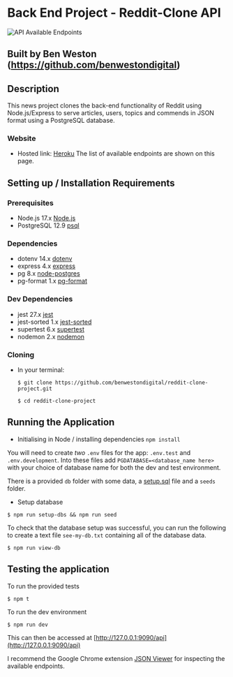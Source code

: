 # Back End Project - Reddit-Clone API

![API Available Endpoints](https://user-images.githubusercontent.com/83911563/156884330-a7a35be9-0b03-4d14-bc03-47f18f9bf65f.png)


## Built by Ben Weston (https://github.com/benwestondigital)

## Description

This news project clones the back-end functionality of Reddit using Node.js/Express to serve articles, users, topics and commends in JSON format using a PostgreSQL database.

### Website
- Hosted link: [Heroku](https://ben-reddit-project.herokuapp.com/api)
The list of available endpoints are shown on this page.

## Setting up / Installation Requirements

### Prerequisites

- Node.js 17.x [Node.js](https://nodejs.org/en/)
- PostgreSQL 12.9 [psql](https://www.postgresql.org/)

### Dependencies

- dotenv 14.x [dotenv](https://www.npmjs.com/package/dotenv)
- express 4.x [express](https://www.npmjs.com/package/express)
- pg 8.x [node-postgres](https://www.npmjs.com/package/pg)
- pg-format 1.x [pg-format](https://www.npmjs.com/package/pg-format)

### Dev Dependencies

- jest 27.x [jest](https://www.npmjs.com/package/jest)
- jest-sorted 1.x [jest-sorted](https://www.npmjs.com/package/jest-sorted)
- supertest 6.x [supertest](https://npmjs.com/package/supertest)
- nodemon 2.x [nodemon](https://www.npmjs.com/package/nodemon)

### Cloning

- In your terminal:

    `$ git clone https://github.com/benwestondigital/reddit-clone-project.git`

    `$ cd reddit-clone-project`

## Running the Application

- Initialising in Node / installing dependencies
    `npm install`

You will need to create _two_ `.env` files for the app: `.env.test` and `.env.development`. Into these files add `PGDATABASE=<database_name here>` with your choice of database name for both the dev and test environment.

There is a provided `db` folder with some data, a [setup.sql](./db/setup.sql) file and a `seeds` folder.

- Setup database

`$ npm run setup-dbs && npm run seed`

To check that the database setup was successful, you can run the following to create a text file `see-my-db.txt` containing all of the database data.

`$ npm run view-db`

## Testing the application

To run the provided tests

`$ npm t`

To run the dev environment

`$ npm run dev`

This can then be accessed at [http://127.0.0.1:9090/api](http://127.0.0.1:9090/api)

I recommend the Google Chrome extension [JSON Viewer](https://chrome.google.com/webstore/detail/json-viewer/gbmdgpbipfallnflgajpaliibnhdgobh) for inspecting the available endpoints.

